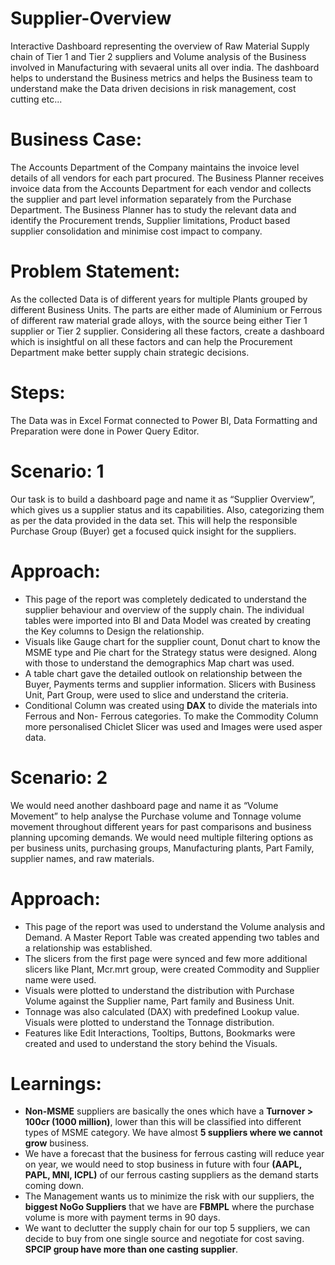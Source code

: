 # Supplier-Overview
 Interactive Dashboard representing the overview of Raw Material Supply chain of Tier 1 and Tier 2 suppliers and Volume analysis of the Business involved in Manufacturing with sevaeral units all over india. The dashboard helps to understand the Business metrics and helps the Business team to understand make the Data driven decisions in risk management, cost cutting etc... 
# Business Case: 
The Accounts Department of the Company maintains the invoice level details of all vendors for each part procured. The Business Planner receives invoice data from the Accounts Department for each vendor and collects the supplier and part level information separately from the Purchase Department. The Business Planner has to study the relevant data and identify the Procurement trends, Supplier limitations, Product based supplier consolidation and minimise cost impact to company.

# Problem Statement: 
As the collected Data is of different years for multiple Plants grouped by different Business Units. The parts are either made of Aluminium or Ferrous of different raw material grade alloys, with the source being either Tier 1 supplier or Tier 2 supplier. Considering all these factors, create a dashboard which is insightful on all these factors and can help the Procurement Department make better supply chain strategic decisions.
# Steps:
The Data was in Excel Format connected to Power BI, Data Formatting and Preparation were done in Power Query Editor.
# Scenario: 1
Our task is to build a dashboard page and name it as “Supplier Overview”, which gives us a supplier status and its capabilities. Also, categorizing them as per the data provided in the data set. This will help the responsible Purchase Group (Buyer) get a focused quick insight for the suppliers.
# Approach:
-	This page of the report was completely dedicated to understand the supplier behaviour and overview of the supply chain. The individual tables were imported into BI and Data Model was created by creating the Key columns to Design the relationship. 
-	Visuals like Gauge chart for the supplier count, Donut chart to know the MSME type and Pie chart for the Strategy status were designed. Along with those to understand the demographics Map chart was used.
-	A table chart gave the detailed outlook on relationship between the Buyer, Payments terms and supplier information. Slicers with Business Unit, Part Group, were used to slice and understand the criteria.
-	Conditional Column was created using **DAX** to divide the materials into Ferrous and Non- Ferrous categories. To make the Commodity Column more personalised Chiclet Slicer was used and Images were used asper data.

# Scenario: 2
We would need another dashboard page and name it as “Volume Movement” to help analyse the Purchase volume and Tonnage volume movement throughout different years for past comparisons and business planning upcoming demands. We would need multiple filtering options as per business units, purchasing groups, Manufacturing plants, Part Family, supplier names, and raw materials.
# Approach:
-	This page of the report was used to understand the Volume analysis and Demand. A Master Report Table was created appending two tables and a relationship was established.
-	The slicers from the first page were synced and few more additional slicers like Plant, Mcr.mrt group, were created Commodity and Supplier name were used.
-	Visuals were plotted to understand the distribution with Purchase Volume against the Supplier name, Part family and Business Unit.
-	Tonnage was also calculated (DAX) with predefined Lookup value. Visuals were plotted to understand the Tonnage distribution.
-	Features like Edit Interactions, Tooltips, Buttons, Bookmarks were created and used to understand the story behind the Visuals.

# Learnings:
-	**Non-MSME** suppliers are basically the ones which have a **Turnover > 100cr (1000 million)**, lower than this will be classified into different types of MSME category. We have almost **5 suppliers where we cannot grow** business.
-	We have a forecast that the business for ferrous casting will reduce year on year, we would need to stop business in future with four **(AAPL, PAPL, MNI, ICPL)** of our ferrous casting suppliers as the demand starts coming down.
-	The Management wants us to minimize the risk with our suppliers, the **biggest NoGo Suppliers** that we have are **FBMPL** where the purchase volume is more with payment terms in 90 days.
-	We want to declutter the supply chain for our top 5 suppliers, we can decide to buy from one single source and negotiate for cost saving. **SPCIP group have more than one casting supplier**.
